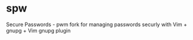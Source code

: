 # spw
Secure Passwords - pwm fork for managing passwords securly with Vim + gnupg + Vim gnupg plugin
